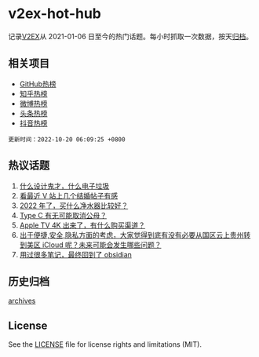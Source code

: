 # v2ex-hot-hub

 记录[V2EX](https://www.v2ex.com/)从 2021-01-06 日至今的热门话题。每小时抓取一次数据，按天[归档](archives)。
 
 ## 相关项目

- [GitHub热榜](https://github.com/lonnyzhang423/github-hot-hub)
- [知乎热榜](https://github.com/lonnyzhang423/zhihu-hot-hub)
- [微博热榜](https://github.com/lonnyzhang423/weibo-hot-hub)
- [头条热榜](https://github.com/lonnyzhang423/toutiao-hot-hub)
- [抖音热榜](https://github.com/lonnyzhang423/douyin-hot-hub)


 `更新时间：2022-10-20 06:09:25 +0800`

## 热议话题

1. [什么设计鬼才，什么电子垃圾](https://www.v2ex.com/t/887984)
1. [看最近 V 站上几个结婚帖子有感](https://www.v2ex.com/t/888031)
1. [2022 年了，买什么净水器比较好？](https://www.v2ex.com/t/887996)
1. [Type C 有无可能取消公母？](https://www.v2ex.com/t/888046)
1. [Apple TV 4K 出来了，有什么购买渠道？](https://www.v2ex.com/t/887994)
1. [出于便捷,安全,隐私方面的考虑，大家觉得到底有没有必要从国区云上贵州转到美区 iCloud 呢？未来可能会发生哪些问题？](https://www.v2ex.com/t/888067)
1. [用过很多笔记，最终回到了 obsidian](https://www.v2ex.com/t/888029)

## 历史归档

[archives](archives)

## License

See the [LICENSE](LICENSE) file for license rights and limitations (MIT).
